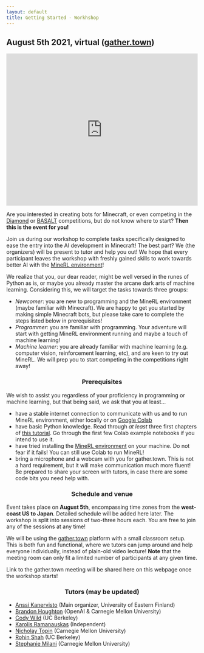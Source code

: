 ```yaml
---
layout: default
title: Getting Started - Workhshop
---
```


## August 5th 2021, virtual ([gather.town](https://gather.town/))


<div class="sidebarstatus">
    <iframe src="https://discordapp.com/widget?id=565639094860775436&theme=dark" width="100%" height="400" allowtransparency="true" frameborder="0"></iframe>
</div>

Are you interested in creating bots for Minecraft, or even competing in the [Diamond](/diamond) or [BASALT](/basalt) competitions, but do not know where to start?
**Then this is the event for you!**

Join us during our workshop to complete tasks specifically designed to ease the entry into the AI development in Minecraft! The best part? We (the organizers) will be present to tutor and help you out! We hope that every participant leaves the workshop with freshly gained skills to work towards better AI with the [MineRL environment](/index)!

We realize that you, our dear reader, might be well versed in the runes of Python as is, or maybe you already master the arcane dark arts of machine learning. Considering this,
we will target the tasks towards three groups:

* *Newcomer*: you are new to programming and the MineRL environment (maybe familiar with Minecraft). We are happy to get you started by making simple Minecraft bots, but please take care to complete the steps listed below in prerequisites!
* *Programmer*: you are familiar with programming. Your adventure will start with getting MineRL environment running and maybe a touch of machine learning!
* *Machine learner*: you are already familiar with machine learning (e.g. computer vision, reinforcement learning, etc), and are keen to try out MineRL. We will prep you to start competing in the competitions right away!

<h3 style="width: 100%; text-align: center;">Prerequisites</h3>

We wish to assist you regardless of your proficiency in programming or machine learning, but that being said, we ask that you at least...

* have a stable internet connection to communicate with us and to run MineRL environment, either locally or on [Google Colab](https://research.google.com/colaboratory/)
* have basic Python knowledge. Read through *at least* three first chapters of [this tutorial](https://docs.python.org/3/tutorial/). Go through the first few Colab example notebooks if you intend to use it.
* have tried installing the [MineRL environment](https://github.com/minerllabs/minerl) on your machine. Do not fear if it fails! You can still use Colab to run MineRL! 
* bring a microphone and a webcam with you for gather.town. This is not a hard requirement, but it will make communication much more fluent! Be prepared to share your screen with tutors, in case there are some code bits you need help with.

<h3 style="width: 100%; text-align: center;">Schedule and venue</h3>

Event takes place on **August 5th**, encompassing time zones from the **west-coast US to Japan**. Detailed schedule will be added here later. The workshop is split into sessions of two-three hours each. You are free to join any of the sessions at any time!

We will be using the [gather.town](https://gather.town/) platform with a small classroom setup. This is both fun and functional, where we tutors can jump around and help everyone individually, instead of plain-old video lecture! **Note** that the meeting room can only fit a limited number of participants at any given time.

Link to the gather.town meeting will be shared here on this webpage once the workshop starts!

<h3 style="width: 100%; text-align: center;"> Tutors (may be updated) </h3>

* [Anssi Kanervisto](https://github.com/Miffyli) (Main organizer, University of Eastern Finland)
* [Brandon Houghton](https://github.com/brandonhoughton) (OpenAI & Carnegie Mellon University)
* [Cody Wild](https://github.com/decodyng) (UC Berkeley) 
* [Karolis Ramanauskas](https://github.com/KarolisRam) (Independent)
* [Nicholay Topin](https://scholar.google.com/citations?user=IiSg8R0AAAAJ&hl=en) (Carnegie Mellon University)
* [Rohin Shah](https://rohinshah.com/) (UC Berkeley)
* [Stephanie Milani](https://stephmilani.github.io/) (Carnegie Mellon University)
